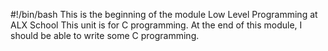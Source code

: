 #!/bin/bash
This is the beginning of the module Low Level Programming at ALX School
This unit is for C programming.
At the end of this module, I should be able to write some C programming.

